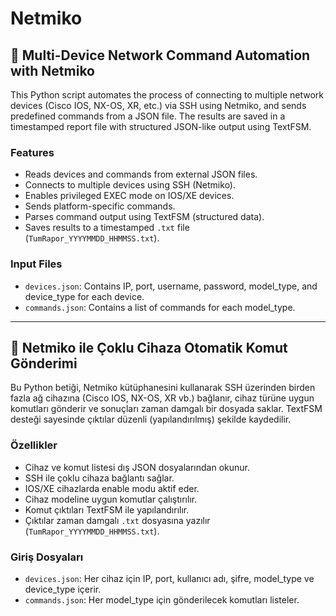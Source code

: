 # Netmiko


## 🔧 Multi-Device Network Command Automation with Netmiko

This Python script automates the process of connecting to multiple network devices (Cisco IOS, NX-OS, XR, etc.) via SSH using Netmiko, and sends predefined commands from a JSON file. The results are saved in a timestamped report file with structured JSON-like output using TextFSM.

### Features

- Reads devices and commands from external JSON files.
- Connects to multiple devices using SSH (Netmiko).
- Enables privileged EXEC mode on IOS/XE devices.
- Sends platform-specific commands.
- Parses command output using TextFSM (structured data).
- Saves results to a timestamped `.txt` file (`TumRapor_YYYYMMDD_HHMMSS.txt`).

### Input Files

- `devices.json`: Contains IP, port, username, password, model_type, and device_type for each device.
- `commands.json`: Contains a list of commands for each model_type.

---

## 🔧 Netmiko ile Çoklu Cihaza Otomatik Komut Gönderimi

Bu Python betiği, Netmiko kütüphanesini kullanarak SSH üzerinden birden fazla ağ cihazına (Cisco IOS, NX-OS, XR vb.) bağlanır, cihaz türüne uygun komutları gönderir ve sonuçları zaman damgalı bir dosyada saklar. TextFSM desteği sayesinde çıktılar düzenli (yapılandırılmış) şekilde kaydedilir.

### Özellikler

- Cihaz ve komut listesi dış JSON dosyalarından okunur.
- SSH ile çoklu cihaza bağlantı sağlar.
- IOS/XE cihazlarda enable modu aktif eder.
- Cihaz modeline uygun komutlar çalıştırılır.
- Komut çıktıları TextFSM ile yapılandırılır.
- Çıktılar zaman damgalı `.txt` dosyasına yazılır (`TumRapor_YYYYMMDD_HHMMSS.txt`).

### Giriş Dosyaları

- `devices.json`: Her cihaz için IP, port, kullanıcı adı, şifre, model_type ve device_type içerir.
- `commands.json`: Her model_type için gönderilecek komutları listeler.
